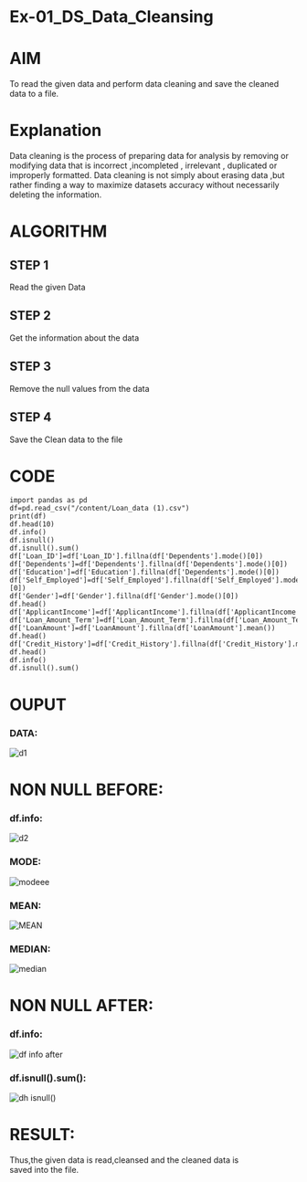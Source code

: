 # Ex-01_DS_Data_Cleansing
# AIM
To read the given data and perform data cleaning and save the cleaned data to a file.

# Explanation
Data cleaning is the process of preparing data for analysis by removing or modifying data that is incorrect ,incompleted , irrelevant , duplicated or improperly formatted. Data cleaning is not simply about erasing data ,but rather finding a way to maximize datasets accuracy without necessarily deleting the information.

# ALGORITHM
## STEP 1
Read the given Data

## STEP 2
Get the information about the data

## STEP 3
Remove the null values from the data

## STEP 4
Save the Clean data to the file

# CODE
```
import pandas as pd
df=pd.read_csv("/content/Loan_data (1).csv")
print(df)
df.head(10)
df.info()
df.isnull()
df.isnull().sum()
df['Loan_ID']=df['Loan_ID'].fillna(df['Dependents'].mode()[0])
df['Dependents']=df['Dependents'].fillna(df['Dependents'].mode()[0])
df['Education']=df['Education'].fillna(df['Dependents'].mode()[0])
df['Self_Employed']=df['Self_Employed'].fillna(df['Self_Employed'].mode()[0])
df['Gender']=df['Gender'].fillna(df['Gender'].mode()[0])
df.head()
df['ApplicantIncome']=df['ApplicantIncome'].fillna(df['ApplicantIncome'].mean())
df['Loan_Amount_Term']=df['Loan_Amount_Term'].fillna(df['Loan_Amount_Term'].mean())
df['LoanAmount']=df['LoanAmount'].fillna(df['LoanAmount'].mean())
df.head()
df['Credit_History']=df['Credit_History'].fillna(df['Credit_History'].median())
df.head()
df.info()
df.isnull().sum()
```
# OUPUT
### DATA:
![d1](https://user-images.githubusercontent.com/113497571/226186745-eabbd740-57e6-43a4-8606-c6b040c781d0.jpg)
# NON NULL BEFORE:

### df.info:
![d2](https://user-images.githubusercontent.com/113497571/226186796-ca173f52-8a09-458b-8975-e672fdcb8fa7.jpg)
### MODE:
![modeee](https://user-images.githubusercontent.com/113497571/226186860-388cd405-bd54-4df2-8b59-bebc581153b9.jpg)
### MEAN:
![MEAN](https://user-images.githubusercontent.com/113497571/226186937-eaac0650-9496-40b1-8a50-fe84f9fc6a72.jpg)
### MEDIAN:
![median](https://user-images.githubusercontent.com/113497571/226187045-91e73265-6b9d-4d53-9c7e-a06c86bfe710.jpg)
# NON NULL AFTER:
### df.info:
![df info after](https://user-images.githubusercontent.com/113497571/226187111-880de989-24ef-4394-b1bd-d259c7a23644.jpg)
### df.isnull().sum():
![dh isnull() ](https://user-images.githubusercontent.com/113497571/226527636-244b2fc4-6447-44d6-8d98-81be75169133.jpg)

# RESULT:
Thus,the given data is read,cleansed and the cleaned data is saved into the file.
